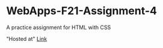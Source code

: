 # WebApps-F21-Assignment-4
A practice assignment for HTML with CSS

"Hosted at" [Link](https://44-563-webapps-f21.github.io/webapps-f21-assignment-4-akhilyarlagadda9/play.html)